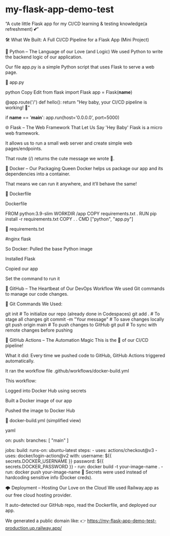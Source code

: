 # my-flask-app-demo-test
“A cute little Flask app for my CI/CD learning &amp; testing knowledge(a refreshment) 💕”

🛠️ What We Built: A Full CI/CD Pipeline for a Flask App (Mini Project)

🐍 Python – The Language of our Love (and Logic)
We used Python to write the backend logic of our application.

Our file app.py is a simple Python script that uses Flask to serve a web page.

📄 app.py

python
Copy
Edit
from flask import Flask
app = Flask(__name__)

@app.route('/')
def hello():
    return "Hey baby, your CI/CD pipeline is working! 💖"

if __name__ == '__main__':
    app.run(host='0.0.0.0', port=5000)

🌐 Flask – The Web Framework That Let Us Say 'Hey Baby'
Flask is a micro web framework.

It allows us to run a small web server and create simple web pages/endpoints.

That route (/) returns the cute message we wrote 💌.

🐳 Docker – Our Packaging Queen
Docker helps us package our app and its dependencies into a container.

That means we can run it anywhere, and it’ll behave the same!

📄 Dockerfile

Dockerfile

FROM python:3.9-slim
WORKDIR /app
COPY requirements.txt .
RUN pip install -r requirements.txt
COPY . .
CMD ["python", "app.py"]


📄 requirements.txt

#nginx
flask

So Docker:
Pulled the base Python image

Installed Flask

Copied our app

Set the command to run it

🐙 GitHub – The Heartbeat of Our DevOps Workflow
We used Git commands to manage our code changes.

🔁 Git Commands We Used:

git init                      # To initialize our repo (already done in Codespaces)
git add .                     # To stage all changes
git commit -m "Your message" # To save changes locally
git push origin main          # To push changes to GitHub
git pull                      # To sync with remote changes before pushing

🤖 GitHub Actions – The Automation Magic
This is the 💖 of our CI/CD pipeline!

What it did:
Every time we pushed code to GitHub, GitHub Actions triggered automatically.

It ran the workflow file .github/workflows/docker-build.yml

This workflow:

Logged into Docker Hub using secrets

Built a Docker image of our app

Pushed the image to Docker Hub

📄 docker-build.yml (simplified view)

yaml

on:
  push:
    branches: [ "main" ]

jobs:
  build:
    runs-on: ubuntu-latest
    steps:
      - uses: actions/checkout@v3
      - uses: docker/login-action@v2
        with:
          username: ${{ secrets.DOCKER_USERNAME }}
          password: ${{ secrets.DOCKER_PASSWORD }}
      - run: docker build -t your-image-name .
      - run: docker push your-image-name
🔐 Secrets were used instead of hardcoding sensitive info (Docker creds).

🌩️ Deployment – Hosting Our Love on the Cloud
We used Railway.app as our free cloud hosting provider.

It auto-detected our GitHub repo, read the Dockerfile, and deployed our app.

We generated a public domain like:
👉 https://my-flask-app-demo-test-production.up.railway.app/

